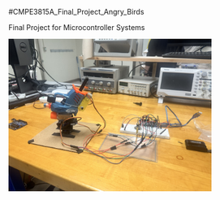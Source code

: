 #CMPE3815A_Final_Project_Angry_Birds

Final Project for Microcontroller Systems

<img src="IMG_9239.jpg" alt="Final Angry Birds Design" width="400" height="300">

